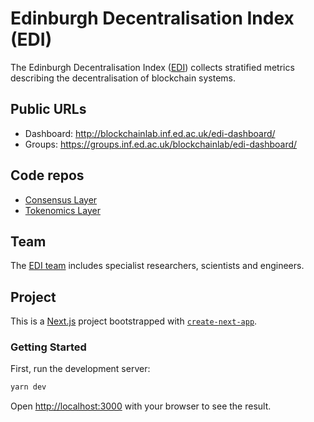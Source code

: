 # Edinburgh Decentralisation Index (EDI)

The Edinburgh Decentralisation Index ([EDI](https://informatics.ed.ac.uk/blockchain/edi)) collects stratified metrics describing the decentralisation of blockchain systems.

## Public URLs

- Dashboard: http://blockchainlab.inf.ed.ac.uk/edi-dashboard/
- Groups: https://groups.inf.ed.ac.uk/blockchainlab/edi-dashboard/

## Code repos

- [Consensus Layer](https://github.com/Blockchain-Technology-Lab/consensus-decentralization)
- [Tokenomics Layer](https://github.com/Blockchain-Technology-Lab/tokenomics-decentralization)

## Team

The [EDI team](https://informatics.ed.ac.uk/blockchain/edi/team) includes specialist researchers, scientists and engineers.

## Project

This is a [Next.js](https://nextjs.org/) project bootstrapped with [`create-next-app`](https://github.com/vercel/next.js/tree/canary/packages/create-next-app).

### Getting Started

First, run the development server:

```bash
yarn dev
```

Open [http://localhost:3000](http://localhost:3000) with your browser to see the result.
